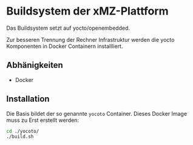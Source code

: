 # Buildsystem der xMZ-Plattform

Das Buildsystem setzt auf yocto/openembedded.

Zur besseren Trennung der Rechner Infrastruktur werden die yocto
Komponenten in Docker Containern installliert.

## Abhänigkeiten

- Docker

## Installation

Die Basis bildet der so genannte `yocoto` Container. Dieses Docker Image muss
zu Erst erstellt werden:

```bash
cd ./yocoto/
./build.sh
```
